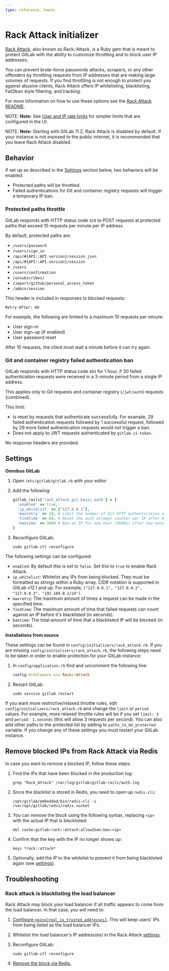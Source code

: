```yaml
---
type: reference, howto
---
```


# Rack Attack initializer

[Rack Attack](https://github.com/kickstarter/rack-attack), also known as Rack::Attack, is a Ruby gem
that is meant to protect GitLab with the ability to customize throttling and
to block user IP addresses.

You can prevent brute-force passwords attacks, scrapers, or any other offenders
by throttling requests from IP addresses that are making large volumes of requests.
If you find throttling is not enough to protect you against abusive clients,
Rack Attack offers IP whitelisting, blacklisting, Fail2ban style filtering, and
tracking.

For more information on how to use these options see the [Rack Attack README](https://github.com/kickstarter/rack-attack/blob/master/README.md).

NOTE: **Note:**
See
[User and IP rate limits](../user/admin_area/settings/user_and_ip_rate_limits.md)
for simpler limits that are configured in the UI.

NOTE: **Note:**
Starting with GitLab 11.2, Rack Attack is disabled by default. If your
instance is not exposed to the public internet, it is recommended that you leave
Rack Attack disabled.

## Behavior

If set up as described in the [Settings](#settings) section below, two behaviors
will be enabled:

- Protected paths will be throttled.
- Failed authentications for Git and container registry requests will trigger a temporary IP ban.

### Protected paths throttle

GitLab responds with HTTP status code `429` to POST requests at protected paths
that exceed 10 requests per minute per IP address.

By default, protected paths are:

- `/users/password`
- `/users/sign_in`
- `/api/#{API::API.version}/session.json`
- `/api/#{API::API.version}/session`
- `/users`
- `/users/confirmation`
- `/unsubscribes/`
- `/import/github/personal_access_token`
- `/admin/session`

This header is included in responses to blocked requests:

```plaintext
Retry-After: 60
```

For example, the following are limited to a maximum 10 requests per minute:

- User sign-in
- User sign-up (if enabled)
- User password reset

After 10 requests, the client must wait a minute before it can
try again.

### Git and container registry failed authentication ban

GitLab responds with HTTP status code `403` for 1 hour, if 30 failed
authentication requests were received in a 3-minute period from a single IP address.

This applies only to Git requests and container registry (`/jwt/auth`) requests
(combined).

This limit:

- Is reset by requests that authenticate successfully. For example, 29
  failed authentication requests followed by 1 successful request, followed by 29
  more failed authentication requests would not trigger a ban.
- Does not apply to JWT requests authenticated by `gitlab-ci-token`.

No response headers are provided.

## Settings

**Omnibus GitLab**

1. Open `/etc/gitlab/gitlab.rb` with your editor
1. Add the following:

   ```ruby
   gitlab_rails['rack_attack_git_basic_auth'] = {
     'enabled' => true,
     'ip_whitelist' => ["127.0.0.1"],
     'maxretry' => 10, # Limit the number of Git HTTP authentication attempts per IP
     'findtime' => 60, # Reset the auth attempt counter per IP after 60 seconds
     'bantime' => 3600 # Ban an IP for one hour (3600s) after too many auth attempts
   }
   ```

1. Reconfigure GitLab:

   ```shell
   sudo gitlab-ctl reconfigure
   ```

The following settings can be configured:

- `enabled`: By default this is set to `false`. Set this to `true` to enable Rack Attack.
- `ip_whitelist`: Whitelist any IPs from being blocked. They must be formatted as strings within a Ruby array.
  CIDR notation is supported in GitLab v12.1 and up.
  For example, `["127.0.0.1", "127.0.0.2", "127.0.0.3", "192.168.0.1/24"]`.
- `maxretry`: The maximum amount of times a request can be made in the
  specified time.
- `findtime`: The maximum amount of time that failed requests can count against an IP
  before it's blacklisted (in seconds).
- `bantime`: The total amount of time that a blacklisted IP will be blocked (in
  seconds).

**Installations from source**

These settings can be found in `config/initializers/rack_attack.rb`. If you are
missing `config/initializers/rack_attack.rb`, the following steps need to be
taken in order to enable protection for your GitLab instance:

1. In `config/application.rb` find and uncomment the following line:

   ```ruby
   config.middleware.use Rack::Attack
   ```

1. Restart GitLab:

   ```shell
   sudo service gitlab restart
   ```

If you want more restrictive/relaxed throttle rules, edit
`config/initializers/rack_attack.rb` and change the `limit` or `period` values.
For example, more relaxed throttle rules will be if you set
`limit: 3` and `period: 1.seconds` (this will allow 3 requests per second).
You can also add other paths to the protected list by adding to `paths_to_be_protected`
variable. If you change any of these settings you must restart your
GitLab instance.

## Remove blocked IPs from Rack Attack via Redis

In case you want to remove a blocked IP, follow these steps:

1. Find the IPs that have been blocked in the production log:

   ```shell
   grep "Rack_Attack" /var/log/gitlab/gitlab-rails/auth.log
   ```

1. Since the blacklist is stored in Redis, you need to open up `redis-cli`:

   ```shell
   /opt/gitlab/embedded/bin/redis-cli -s /var/opt/gitlab/redis/redis.socket
   ```

1. You can remove the block using the following syntax, replacing `<ip>` with
   the actual IP that is blacklisted:

   ```plaintext
   del cache:gitlab:rack::attack:allow2ban:ban:<ip>
   ```

1. Confirm that the key with the IP no longer shows up:

   ```plaintext
   keys *rack::attack*
   ```

1. Optionally, add the IP to the whitelist to prevent it from being blacklisted
   again (see [settings](#settings)).

## Troubleshooting

### Rack attack is blacklisting the load balancer

Rack Attack may block your load balancer if all traffic appears to come from
the load balancer. In that case, you will need to:

1. [Configure `nginx[real_ip_trusted_addresses]`](https://docs.gitlab.com/omnibus/settings/nginx.html#configuring-gitlab-trusted_proxies-and-the-nginx-real_ip-module).
   This will keep users' IPs from being listed as the load balancer IPs.
1. Whitelist the load balancer's IP address(es) in the Rack Attack [settings](#settings).
1. Reconfigure GitLab:

   ```shell
   sudo gitlab-ctl reconfigure
   ```

1. [Remove the block via Redis.](#remove-blocked-ips-from-rack-attack-via-redis)
